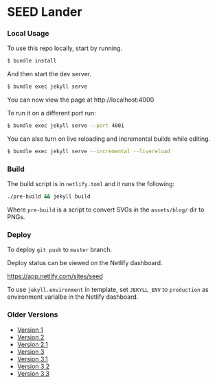 # SEED Lander

### Local Usage

To use this repo locally, start by running.

``` bash
$ bundle install
```

And then start the dev server.

``` bash
$ bundle exec jekyll serve
```

You can now view the page at http://localhost:4000

To run it on a different port run:

``` bash
$ bundle exec jekyll serve --port 4001
```

You can also turn on live reloading and incremental builds while editing.

``` bash
$ bundle exec jekyll serve --incremental --livereload
```

### Build

The build script is in `netlify.toml` and it runs the following:

``` sh
./pre-build && jekyll build
```

Where `pre-build` is a script to convert SVGs in the `assets/blog/` dir to PNGs.

### Deploy

To deploy `git push` to `master` branch.

Deploy status can be viewed on the Netlify dashboard.

https://app.netlify.com/sites/seed

To use `jekyll.environment` in template, set `JEKYLL_ENV` to `production` as environment varialbe in the Netlify dashboard.

### Older Versions

- [Version 1](https://version1--seed.netlify.com/)
- [Version 2](https://version2--seed.netlify.com/)
- [Version 2.1](https://version2-1--seed.netlify.com/)
- [Version 3](https://version3--seed.netlify.com/)
- [Version 3.1](https://version3-1--seed.netlify.com)
- [Version 3.2](https://version3-2--seed.netlify.com)
- [Version 3.3](https://version3-3--seed.netlify.com)
